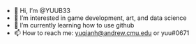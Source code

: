 - 👋 Hi, I’m @YUUB33
- 👀 I’m interested in game development, art, and data science
- 🌱 I’m currently learning how to use github
- 📫 How to reach me: yuqianh@andrew.cmu.edu or yuu#0671

<!---
YUUB33/YUUB33 is a ✨ special ✨ repository because its `README.md` (this file) appears on your GitHub profile.
You can click the Preview link to take a look at your changes.
--->
